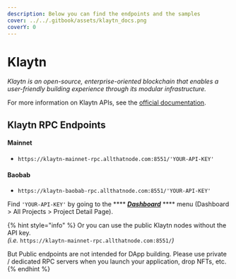 ```yaml
---
description: Below you can find the endpoints and the samples
cover: ../../.gitbook/assets/klaytn_docs.png
coverY: 0
---
```


# Klaytn

_Klaytn is an open-source, enterprise-oriented blockchain that enables a user-friendly building experience through its modular infrastructure._



For more information on Klaytn APIs, see the [official documentation](https://docs.klaytn.foundation/).

## Klaytn RPC Endpoints  <a href="#network" id="network"></a>

#### Mainnet

* `https://klaytn-mainnet-rpc.allthatnode.com:8551/'YOUR-API-KEY'`

#### Baobab

* `https://klaytn-baobab-rpc.allthatnode.com:8551/'YOUR-API-KEY'`



Find `'YOUR-API-KEY'` by going to the **** [_**Dashboard**_](https://www.allthatnode.com/dashboard.dsrv) **** menu (Dashboard > All Projects > Project Detail Page).

{% hint style="info" %}
Or you can use the public Klaytn nodes without the API key. \
_(i.e._ `https://klaytn-mainnet-rpc.allthatnode.com:8551/`_)_

But Public endpoints are not intended for DApp building. Please use private / dedicated RPC servers when you launch your application, drop NFTs, etc.
{% endhint %}

